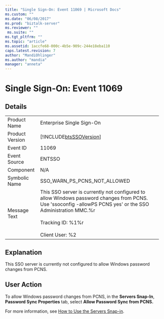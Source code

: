 ```yaml
---
title: "Single Sign-On: Event 11069 | Microsoft Docs"
ms.custom: ""
ms.date: "06/08/2017"
ms.prod: "biztalk-server"
ms.reviewer: ""
 ms.suite: ""
ms.tgt_pltfrm: ""
ms.topic: "article"
ms.assetid: 1accfe68-000c-4b5e-909c-244e18eba110
caps.latest.revision: 7
author: "MandiOhlinger"
ms.author: "mandia"
manager: "anneta"
---
```

# Single Sign-On: Event 11069
## Details  
  
|||  
|-|-|  
|Product Name|Enterprise Single Sign-On|  
|Product Version|[!INCLUDE[btsSSOVersion](../includes/btsssoversion-md.md)]|  
|Event ID|11069|  
|Event Source|ENTSSO|  
|Component|N/A|  
|Symbolic Name|SSO_WARN_PS_PCNS_NOT_ALLOWED|  
|Message Text|This SSO server is currently not configured to allow Windows password changes from PCNS. Use 'ssoconfig -allowPS PCNS yes' or the SSO Administration MMC.%r<br /><br /> Tracking ID: %1%r<br /><br /> Client User: %2|  
  
## Explanation  
 This SSO server is currently not configured to allow Windows password changes from PCNS.  
  
## User Action  
 To allow Windows password changes from PCNS, in the **Servers Snap-In**, **Password Sync Properties** tab, select **Allow Password Sync from PCNS.**  
  
 For more information, see [How to Use the Servers Snap-in](../core/how-to-use-the-servers-snap-in.md).